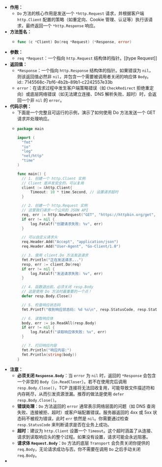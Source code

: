 - **作用：**
	- `Do` 方法的核心作用是发送一个 `*http.Request` 请求，并根据客户端 `http.Client` 配置的策略（如重定向、Cookie 管理、认证等）执行该请求，最终返回一个 `*http.Response` 响应。
- **方法签名：**
	- ```go
	  func (c *Client) Do(req *Request) (*Response, error)
	  ```
- **参数：**
	- `req *Request`：一个指向 `http.Request` 结构体的指针。[[type Request]]
- **返回值：**
	- `*Response`：一个指向 `http.Response` 结构体的指针。如果错误为 `nil`，则该返回值必然非 `nil`，并包含一个需要被调用者关闭的响应体 `Body`。
	  id:: 7145568c-7bf6-4b2b-89b1-c2242557e33b
	- `error`：在请求过程中发生客户端策略错误（如 `CheckRedirect` 拒绝重定向）或底层网络错误（如无法建立连接、DNS 解析失败、超时）时，会返回一个非 `nil` 的 `error`。
- **代码示例：**
	- 下面是一个完整且可运行的示例，演示了如何使用 Do 方法发送一个 GET 请求并处理响应。
	- ```go
	  package main
	  
	  import (
	  	"fmt"
	  	"io"
	  	"log"
	  	"net/http"
	  	"time"
	  )
	  
	  func main() {
	  	// 1. 创建一个 http.Client 实例
	  	// Client 是并发安全的，可以复用
	  	client := &http.Client{
	  		Timeout: 10 * time.Second, // 设置请求超时
	  	}
	  
	  	// 2. 创建一个 http.Request 实例
	  	// 这里我们请求一个公共的 JSON API
	  	req, err := http.NewRequest("GET", "https://httpbin.org/get", nil)
	  	if err != nil {
	  		log.Fatalf("创建请求失败: %v", err)
	  	}
	  
	  	// 可以自定义请求头
	  	req.Header.Add("Accept", "application/json")
	  	req.Header.Add("User-Agent", "Go-Client/1.0")
	  
	  	// 3. 使用 client.Do 方法发送请求
	  	fmt.Println("正在发送请求...")
	  	resp, err := client.Do(req)
	  	if err != nil {
	  		log.Fatalf("发送请求失败: %v", err)
	  	}
	  
	  	// 4. 函数退出前，必须关闭 resp.Body
	  	// 这是使用 Do 方法时最重要的一个点！
	  	defer resp.Body.Close()
	  
	  	// 5. 检查响应状态码
	  	fmt.Printf("收到响应状态码: %d %s\n", resp.StatusCode, resp.Status)
	  
	  	// 6. 读取响应体
	  	body, err := io.ReadAll(resp.Body)
	  	if err != nil {
	  		log.Fatalf("读取响应体失败: %v", err)
	  	}
	  
	  	// 7. 打印响应内容
	  	fmt.Println("响应内容:")
	  	fmt.Println(string(body))
	  }
	  ```
- **注意：**
	- **必须关闭 `Response.Body`**：当 `error` 为 `nil` 时，返回的 `*Response` 会包含一个非空的 `Body`（`io.ReadCloser`）。若不在使用完后调用 `resp.Body.Close()`，TCP 连接将无法回收复用，可能导致文件描述符和内存耗尽，从而引发资源泄漏。推荐的做法是使用 `defer resp.Body.Close()`。
	- **错误处理**：`Do` 方法返回的 `error` 通常表示网络层面的问题（如 DNS 查询失败、连接被拒、超时）或客户端配置错误。服务器返回的 4xx 或 5xx 状态码不被视为错误，此时 `err` 依然是 `nil`。你需要通过检查 `resp.StatusCode` 来判断请求是否在业务上成功。
	- **超时**：建议为 `http.Client` 设置一个 `Timeout`。这个超时涵盖了从连接、请求到读取响应头的整个过程。如果没有设置，请求可能会永远阻塞。
	- **请求体 `Request.Body`**：`Do` 方法的底层 `Transport` 会负责关闭你提供的 `req.Body`，无论请求成功与否。你不需要在调用 `Do` 之后手动关闭 `req.Body`。
-